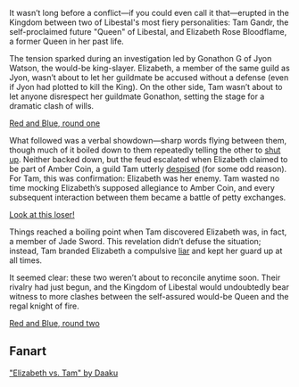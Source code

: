 <!-- title: Red and Blue -->

It wasn’t long before a conflict—if you could even call it that—erupted in the Kingdom between two of Libestal's most fiery personalities: Tam Gandr, the self-proclaimed future "Queen" of Libestal, and Elizabeth Rose Bloodflame, a former Queen in her past life.

The tension sparked during an investigation led by Gonathon G of Jyon Watson, the would-be king-slayer. Elizabeth, a member of the same guild as Jyon, wasn’t about to let her guildmate be accused without a defense (even if Jyon had plotted to kill the King). On the other side, Tam wasn’t about to let anyone disrespect her guildmate Gonathon, setting the stage for a dramatic clash of wills.

[Red and Blue, round one](#embed:https://www.youtube.com/live/zgioohaY0m4?feature=shared\&t=5877)

What followed was a verbal showdown—sharp words flying between them, though much of it boiled down to them repeatedly telling the other to [shut up](https://www.youtube.com/live/zgioohaY0m4?feature=shared\&t=5985). Neither backed down, but the feud escalated when Elizabeth claimed to be part of Amber Coin, a guild Tam utterly [despised](https://www.youtube.com/live/zgioohaY0m4?feature=shared\&t=5964) (for some odd reason). For Tam, this was confirmation: Elizabeth was her enemy. Tam wasted no time mocking Elizabeth’s supposed allegiance to Amber Coin, and every subsequent interaction between them became a battle of petty exchanges.

[Look at this loser!](#embed:https://www.youtube.com/live/zgioohaY0m4?feature=shared\&t=6995)

Things reached a boiling point when Tam discovered Elizabeth was, in fact, a member of Jade Sword. This revelation didn’t defuse the situation; instead, Tam branded Elizabeth a compulsive [liar](https://www.youtube.com/live/zgioohaY0m4?feature=shared\&t=7706) and kept her guard up at all times.

It seemed clear: these two weren’t about to reconcile anytime soon. Their rivalry had just begun, and the Kingdom of Libestal would undoubtedly bear witness to more clashes between the self-assured would-be Queen and the regal knight of fire.

[Red and Blue, round two](#embed:https://www.youtube.com/live/zgioohaY0m4?feature=shared\&t=8324)

## Fanart

["Elizabeth vs. Tam" by Daaku](https://x.com/koizumi_arata/status/1830388700678697267)
